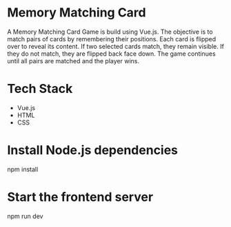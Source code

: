 # Memory Matching Card

A Memory Matching Card Game is build using Vue.js.
The objective is to match pairs of cards by remembering their positions. Each card is flipped over to reveal its content. If two selected cards match, they remain visible. If they do not match, they are flipped back face down. The game continues until all pairs are matched and the player wins.

# Tech Stack
- Vue.js
- HTML
- CSS

# Install Node.js dependencies
npm install

# Start the frontend server
npm run dev